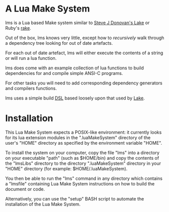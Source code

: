 # A Lua Make System

lms is a Lua based Make system similar to [Steve J Donovan's 
Lake](https://github.com/stevedonovan/Lake) or Ruby's 
[rake](https://github.com/ruby/rake).

Out of the box, lms knows very little, except how to *recursively* walk 
through a dependency tree looking for out of date artefacts.

For each out of date artefact, lms will either execute the contents of a 
string or will run a lua function.

lms does come with an example collection of lua functions to build 
dependencies for and compile simple ANSI-C programs.

For other tasks you will need to add corresponding dependency generators 
and compilers functions.

lms uses a simple build 
[DSL](https://martinfowler.com/bliki/DomainSpecificLanguage.html) based 
loosely upon that used by [Lake](https://github.com/stevedonovan/Lake).

# Installation

This Lua Make System expects a POSIX-like environment: it currently looks 
for its lua extension modules in the ".luaMakeSystem" directory of 
the user's "HOME" directory as specified by the environment variable 
"HOME". 

To install the system on your computer, copy the file "lms" into a 
directory on your executable "path" (such as $HOME/bin) and copy the 
contents of the "lmsLibs" directory to the directory ".luaMakeSystem" 
directory in your "HOME" directory (for example: 
$HOME/.luaMakeSystem).

You then be able to run the "lms" command in any directory which contains 
a "lmsfile" containing Lua Make System instructions on how to build 
the document or code. 

Alternatively, you can use the "setup" BASH script to automate the 
installation of the Lua Make System. 

